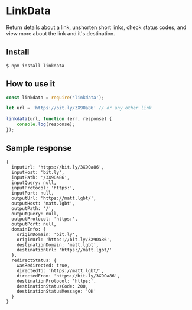 # LinkData

Return details about a link, unshorten short links, check status codes, and view more about the link and it's destination.

## Install

```
$ npm install linkdata
```

## How to use it

```js
const linkdata = require('linkdata');

let url = 'https://bit.ly/3X9Oa86' // or any other link

linkdata(url, function (err, response) {
    console.log(response);
});
```

## Sample response

```
{
  inputUrl: 'https://bit.ly/3X9Oa86',
  inputHost: 'bit.ly',
  inputPath: '/3X9Oa86',
  inputQuery: null,
  inputProtocol: 'https:',
  inputPort: null,
  outputUrl: 'https://matt.lgbt/',
  outputHost: 'matt.lgbt',
  outputPath: '/',
  outputQuery: null,
  outputProtocol: 'https:',
  outputPort: null,
  domainInfo: {
    originDomain: 'bit.ly',
    originUrl: 'https://bit.ly/3X9Oa86',
    destinationDomain: 'matt.lgbt',
    destinationUrl: 'https://matt.lgbt/'
  },
  redirectStatus: {
    wasRedirected: true,
    directedTo: 'https://matt.lgbt/',
    directedFrom: 'https://bit.ly/3X9Oa86',
    destinationProtocol: 'https:',
    destinationStatusCode: 200,
    destinationStatusMessage: 'OK'
  }
}
```